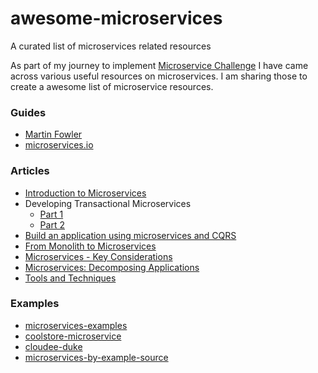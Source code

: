 # awesome-microservices
A curated list of microservices related resources


As part of my journey to implement [Microservice Challenge](https://github.com/ERS-HCL/microservice-challenge) I have came across various useful resources on microservices. I am sharing those to create a awesome list of microservice resources.


### Guides

- [Martin Fowler](https://martinfowler.com/microservices/)
- [microservices.io](https://microservices.io/)


### Articles

- [Introduction to Microservices](https://www.nginx.com/blog/introduction-to-microservices/)
- Developing Transactional Microservices 
  - [Part 1](https://www.infoq.com/articles/microservices-aggregates-events-cqrs-part-1-richardson)
  - [Part 2](https://www.infoq.com/articles/microservices-aggregates-events-cqrs-part-2-richardson)
- [Build an application using microservices and CQRS](https://www.ibm.com/developerworks/cloud/library/cl-build-app-using-microservices-and-cqrs-trs/index.html)
- [From Monolith to Microservices](https://thenewstack.io/from-monolith-to-microservices/)  
- [Microservices - Key Considerations](https://dzone.com/articles/micro-services-key-considerations)
- [Microservices: Decomposing Applications](https://www.infoq.com/articles/microservices-intro)
- [Tools and Techniques](https://dzone.com/articles/tools-and-techniques-to-build-microservices)

### Examples

- [microservices-examples](https://github.com/cer/microservices-examples)
- [coolstore-microservice](https://github.com/jbossdemocentral/coolstore-microservice)
- [cloudee-duke](https://github.com/ivargrimstad/cloudee-duke)
- [microservices-by-example-source](https://github.com/redhat-developer/microservices-by-example-source)
